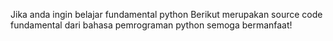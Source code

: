 Jika anda ingin belajar fundamental python
Berikut merupakan source code fundamental dari bahasa pemrograman python
semoga bermanfaat!